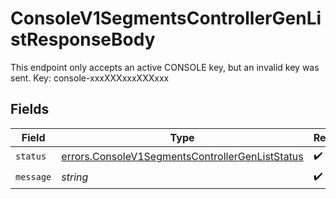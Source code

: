 # ConsoleV1SegmentsControllerGenListResponseBody

This endpoint only accepts an active CONSOLE key, but an invalid key was sent. Key: console-xxxXXXxxxXXXxxx


## Fields

| Field                                                                                                              | Type                                                                                                               | Required                                                                                                           | Description                                                                                                        |
| ------------------------------------------------------------------------------------------------------------------ | ------------------------------------------------------------------------------------------------------------------ | ------------------------------------------------------------------------------------------------------------------ | ------------------------------------------------------------------------------------------------------------------ |
| `status`                                                                                                           | [errors.ConsoleV1SegmentsControllerGenListStatus](../../models/errors/consolev1segmentscontrollergenliststatus.md) | :heavy_check_mark:                                                                                                 | N/A                                                                                                                |
| `message`                                                                                                          | *string*                                                                                                           | :heavy_check_mark:                                                                                                 | N/A                                                                                                                |